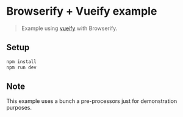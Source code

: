# Browserify + Vueify example

> Example using [vueify](https://github.com/vuejs/vueify) with Browserify.

## Setup

``` bash
npm install
npm run dev
```

## Note

This example uses a bunch a pre-processors just for demonstration purposes.
